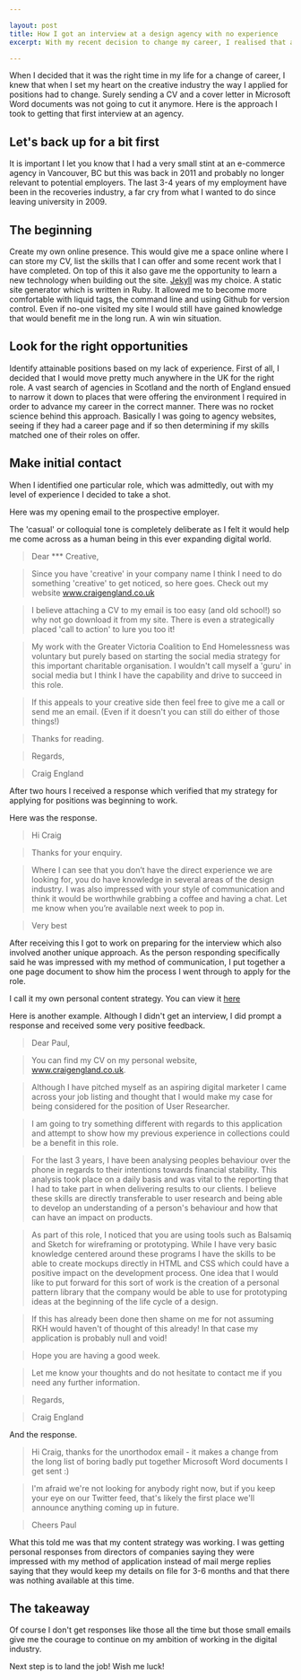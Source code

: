 ```yaml
---

layout: post
title: How I got an interview at a design agency with no experience
excerpt: With my recent decision to change my career, I realised that a different approach to getting noticed was required in the creative industry. When I saw this job title, I knew this was a chance to impress.

---
```



When I decided that it was the right time in my life for a change of career, I knew that when I set my heart on the creative industry the way I applied for positions had to change. Surely sending a CV and a cover letter in Microsoft Word documents was not going to cut it anymore. Here is the approach I took to getting that first interview at an agency.

## Let's back up for a bit first

It is important I let you know that I had a very small stint at an e-commerce agency in Vancouver, BC but this was back in 2011 and probably no longer relevant to potential employers. The last 3-4 years of my employment have been in the recoveries industry, a far cry from what I wanted to do since leaving university in 2009.

## The beginning

Create my own online presence. This would give me a space online where I can store my CV, list the skills that I can offer and some recent work that I have completed. On top of this it also gave me the opportunity to learn a new technology when building out the site.
[Jekyll](http://jekyllrb.com) was my choice. A static site generator which is written in Ruby. It allowed me to become more comfortable with liquid tags, the command line and using Github for version control. Even if no-one visited my site I would still have gained knowledge that would benefit me in the long run. A win win situation.

## Look for the right opportunities

Identify attainable positions based on my lack of experience. First of all, I decided that I would move pretty much anywhere in the UK for the right role. A vast search of agencies in Scotland and the north of England ensued to narrow it down to places that were offering the environment I required in order to advance my career in the correct manner. There was no rocket science behind this approach. Basically I was going to agency websites, seeing if they had a career page and if so then determining if my skills matched one of their roles on offer.

## Make initial contact

When I identified one particular role, which was admittedly, out with my level of experience I decided to take a shot.

Here was my opening email to the prospective employer.

The 'casual' or colloquial tone is completely deliberate as I felt it would help me come across as a human being in this ever expanding digital world.

> Dear *** Creative,

> Since you have 'creative' in your company name I think I need to do something 'creative' to get noticed, so here goes.
Check out my website www.craigengland.co.uk

> I believe attaching a CV to my email is too easy (and old school!) so why not go download it from my site. There is even a strategically placed 'call to action' to lure you too it!

> My work with the Greater Victoria Coalition to End Homelessness was voluntary but purely based on starting the social media strategy for this important charitable organisation. I wouldn't call myself a 'guru' in social media but I think I have the capability and drive to succeed in this role.

> If this appeals to your creative side then feel free to give me a call or send me an email. (Even if it doesn't you can still do either of those things!)

> Thanks for reading.

> Regards,

> Craig England

After two hours I received a response which verified that my strategy for applying for positions was beginning to work.

Here was the response.

> Hi Craig

> Thanks for your enquiry.

> Where I can see that you don’t have the direct experience we are looking for, you do have knowledge in several areas of the design industry. I was also impressed with your style of communication and think it would be worthwhile grabbing a coffee and having a chat. Let me know when you’re available next week to pop in.

> Very best

After receiving this I got to work on preparing for the interview which also involved another unique approach. As the person responding specifically said he was impressed with my method of communication, I put together a one page document to show him the process I went through to apply for the role.

I call it my own personal content strategy. You can view it [here](/assets/files/interview-preparation.pdf)

Here is another example. Although I didn't get an interview, I did prompt a response and received some very positive feedback.

> Dear Paul,

> You can find my CV on my personal website, www.craigengland.co.uk.

> Although I have pitched myself as an aspiring digital marketer I came across your job listing and thought that I would make my case for being considered for the position of User Researcher.

> I am going to try something different with regards to this application and attempt to show how my previous experience in collections could be a benefit in this role.

> For the last 3 years, I have been analysing peoples behaviour over the phone in regards to their intentions towards financial stability. This analysis took place on a daily basis and was vital to the reporting that I had to take part in when delivering results to our clients. I believe these skills are directly transferable to user research and being able to develop an understanding of a person's behaviour and how that can have an impact on products.

> As part of this role, I noticed that you are using tools such as Balsamiq and Sketch for wireframing or prototyping. While I have very basic knowledge centered around these programs I have the skills to be able to create mockups directly in HTML and CSS which could have a positive impact on the development process. One idea that I would like to put forward for this sort of work is the creation of a personal pattern library that the company would be able to use for prototyping ideas at the beginning of the life cycle of a design.

> If this has already been done then shame on me for not assuming RKH would haven't of thought of this already! In that case my application is probably null and void!

> Hope you are having a good week.

> Let me know your thoughts and do not hesitate to contact me if you need any further information.

> Regards,

> Craig England

And the response.

> Hi Craig, thanks for the unorthodox email - it makes a change from the
long list of boring badly put together Microsoft Word documents I get
sent :)

> I'm afraid we're not looking for anybody right now, but if you keep your
eye on our Twitter feed, that's likely the first place we'll announce
anything coming up in future.

> Cheers
> Paul

What this told me was that my content strategy was working. I was getting personal responses from directors of companies saying they were impressed with my method of application instead of mail merge replies saying that they would keep my details on file for 3-6 months and that there was nothing available at this time.

## The takeaway

Of course I don't get responses like those all the time but those small emails give me the courage to continue on my ambition of working in the digital industry.

Next step is to land the job! Wish me luck!
